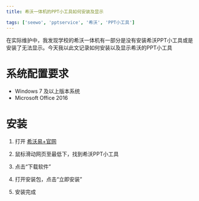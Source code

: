 ```yaml
---
title: 希沃一体机的PPT小工具如何安装及显示

tags: ['seewo', 'pptservice', '希沃', 'PPT小工具']
---
```


在实际维护中，我发现学校的希沃一体机有一部分是没有安装希沃PPT小工具或是安装了无法显示。今天我以此文记录如何安装以及显示希沃的PPT小工具

# 系统配置要求
+ Windows 7 及以上版本系统
+ Microsoft Office 2016

# 安装

1. 打开 [希沃易+官网]('http://e.seewo.com')
2. 鼠标滑动网页至最低下，找到希沃PPT小工具
3. 点击“下载软件”

4. 打开安装包，点击“立即安装”

5. 安装完成